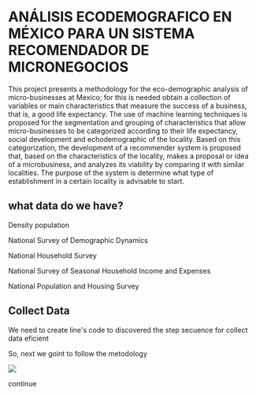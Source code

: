 # **ANÁLISIS ECODEMOGRAFICO EN MÉXICO PARA UN SISTEMA RECOMENDADOR DE MICRONEGOCIOS**

This project presents a methodology for the eco-demographic analysis of micro-businesses at Mexico; for this is needed obtain a collection of variables or main characteristics that measure the success of a business, that is, a good life expectancy. The use of machine learning techniques is proposed for the segmentation and grouping of characteristics that allow micro-businesses to be categorized according to their life expectancy, social development and echodemographic of the locality. Based on this categorization, the development of a recommender system is proposed that, based on the characteristics of the locality, makes a proposal or idea of a microbusiness, and analyzes its viability by comparing it with similar localities. The purpose of the system  is determine what type of establishment in a certain locality is advisable to start.

## what data do we have?

Density population

National Survey of Demographic Dynamics

National Household Survey

National Survey of Seasonal Household Income and Expenses

National Population and Housing Survey

## Collect Data

We need to create line's code to discovered the step secuence for collect data eficient

So, next we goint to follow the metodology

![](/home/oscarsnva15/Documentos/python_system_recomendator/assets/img/IMG_20220707_173000.jpg)

continue